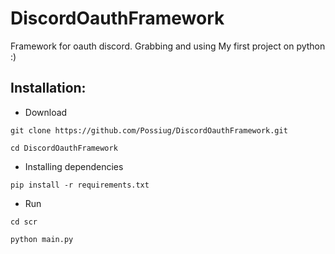 # DiscordOauthFramework
Framework for oauth discord. Grabbing and using
My first project on python :)

## Installation:
- Download
```
git clone https://github.com/Possiug/DiscordOauthFramework.git
```
```
cd DiscordOauthFramework
```
- Installing dependencies
```
pip install -r requirements.txt
```
- Run
```
cd scr
```
```
python main.py
```

